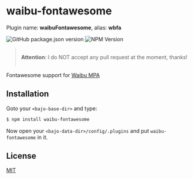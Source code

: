 # waibu-fontawesome

Plugin name: **waibuFontawesome**, alias: **wbfa**

![GitHub package.json version](https://img.shields.io/github/package-json/v/ardhi/waibu-fontawesome) ![NPM Version](https://img.shields.io/npm/v/waibu-fontawesome)

> <br />**Attention**: I do NOT accept any pull request at the moment, thanks!<br /><br />

Fontawesome support for [Waibu MPA](https://github.com/ardhi/waibu-mpa)

## Installation

Goto your ```<bajo-base-dir>``` and type:

```bash
$ npm install waibu-fontawesome
```

Now open your ```<bajo-data-dir>/config/.plugins``` and put ```waibu-fontawesome``` in it.

## License

[MIT](LICENSE)